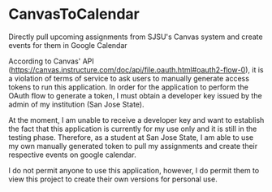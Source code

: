 # CanvasToCalendar
Directly pull upcoming assignments from SJSU's Canvas system and create events for them in Google Calendar

According to Canvas' API (https://canvas.instructure.com/doc/api/file.oauth.html#oauth2-flow-0), it is a violation of terms of service to ask users to manually generate access tokens to run this application. In order for the application to perform the OAuth flow to generate a token, I must obtain a developer key issued by the admin of my institution (San Jose State). 

At the moment, I am unable to receive a developer key and want to establish the fact that this application is currently for my use only and it is still in the testing phase. Therefore, as a student at San Jose State, I am able to use my own manually generated token to pull my assignments and create their respective events on google calendar.

I do not permit anyone to use this application, however, I do permit them to view this project to create their own versions for personal use.

